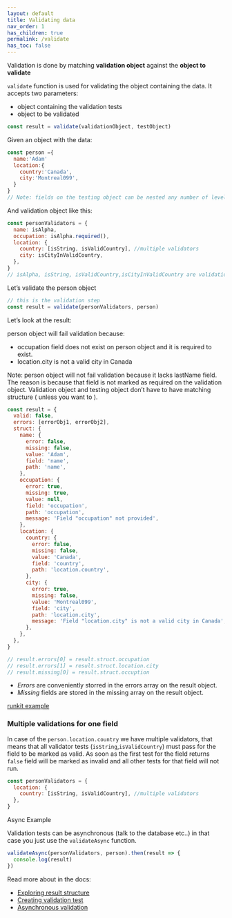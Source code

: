```yaml
---
layout: default
title: Validating data
nav_order: 1
has_children: true
permalink: /validate
has_toc: false
---
```


Validation is done by matching **validation object** against the **object to validate**

`validate` function is used for validating the object containing the data. It accepts two parameters:

- object containing the validation tests
- object to be validated

```js
const result = validate(validationObject, testObject)
```

Given an object with the data:

```js
const person ={
  name:'Adam'
  location:{
    country:'Canada',
    city:'Montreal099',
  }
}
// Note: fields on the testing object can be nested any number of levels.
```

And validation object like this:

```js
const personValidators = {
  name: isAlpha,
  occupation: isAlpha.required(),
  location: {
    country: [isString, isValidCountry], //multiple validators
    city: isCityInValidCountry,
  },
}
// isAlpha, isString, isValidCountry,isCityInValidCountry are validation tests (more on that later)
```

Let’s validate the person object

```js
// this is the validation step
const result = validate(personValidators, person)
```

Let’s look at the result:

person object will fail validation because:

- occupation field does not exist on person object and it is required to exist.
- location.city is not a valid city in Canada

Note: person object will not fail validation because it lacks lastName field. The reason is because that field is not marked as required on the validation object. Validation object and testing object don’t have to have matching structure ( unless you want to ).

```js
const result = {
  valid: false,
  errors: [errorObj1, errorObj2],
  struct: {
    name: {
      error: false,
      missing: false,
      value: 'Adam',
      field: 'name',
      path: 'name',
    },
    occupation: {
      error: true,
      missing: true,
      value: null,
      field: 'occupation',
      path: 'occupation',
      message: 'Field "occupation" not provided',
    },
    location: {
      country: {
        error: false,
        missing: false,
        value: 'Canada',
        field: 'country',
        path: 'location.country',
      },
      city: {
        error: true,
        missing: false,
        value: 'Montreal099',
        field: 'city',
        path: 'location.city',
        message: 'Field "location.city" is not a valid city in Canada',
      },
    },
  },
}

// result.errors[0] = result.struct.occupation
// result.errors[1] = result.struct.location.city
// result.missing[0] = result.struct.occuption
```

- _Errors_ are conveniently storred in the errors array on the result object.
- _Missing_ fields are stored in the missing array on the result object.

[runkit example](https://runkit.com/ivandotv/validar)

### Multiple validations for one field

In case of the `person.location.country` we have multiple validators, that means that all validator tests (`isString`,`isValidCountry`)
must pass for the field to be marked as valid.
As soon as the first test for the field returns `false` field will be marked as invalid and all other tests for that field will not run.

```js
const personValidators = {
  location: {
    country: [isString, isValidCountry], //multiple validators
  },
}
```

Async Example

Validation tests can be asynchronous (talk to the database etc..) in that case you just use the `validateAsync` function.

```js
validateAsync(personValidators, person).then(result => {
  console.log(result)
})
```

Read more about in the docs:

- [Exploring result structure](validation-result)
- [Creating validation test](validation)
- [Asynchronous validation](validate-async)
